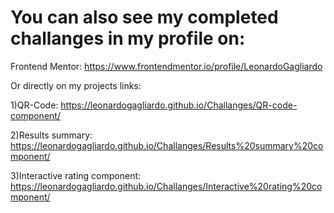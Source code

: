 # You can also see my completed challanges in my profile on:

Frontend Mentor: https://www.frontendmentor.io/profile/LeonardoGagliardo


Or directly on my projects links:

1)QR-Code:  https://leonardogagliardo.github.io/Challanges/QR-code-component/  

2)Results summary: https://leonardogagliardo.github.io/Challanges/Results%20summary%20component/

3)Interactive rating component: https://leonardogagliardo.github.io/Challanges/Interactive%20rating%20component/
